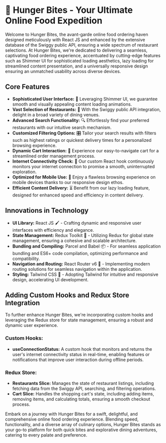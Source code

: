 # 🍔 Hunger Bites - Your Ultimate Online Food Expedition

Welcome to Hunger Bites, the avant-garde online food ordering haven designed meticulously with React JS and enhanced by the extensive database of the Swiggy public API, ensuring a wide spectrum of restaurant selections. At Hunger Bites, we're dedicated to delivering a seamless, captivating food ordering experience, accentuated by cutting-edge features such as Shimmer UI for sophisticated loading aesthetics, lazy loading for streamlined content presentation, and a universally responsive design ensuring an unmatched usability across diverse devices.

## Core Features

- **Sophisticated User Interface:** 🎨 Leveraging Shimmer UI, we guarantee smooth and visually appealing content loading animations.
- **Vast Selection of Restaurants:** 🍴 With the Swiggy public API integration, delight in a broad variety of dining venues.
- **Advanced Search Functionality:** 🔍 Effortlessly find your preferred restaurants with our intuitive search mechanism.
- **Customized Filtering Options:** 🎛️ Tailor your search results with filters such as highest ratings or quickest delivery times for a personalized browsing experience.
- **Dynamic Cart Interaction:** 🛒 Experience our easy-to-navigate cart for a streamlined order management process.
- **Internet Connectivity Check:** 🔌 Our custom React hook continuously monitors your internet connection to promise a smooth, uninterrupted exploration.
- **Optimized for Mobile Use:** 📱 Enjoy a flawless browsing experience on mobile devices thanks to our responsive design ethos.
- **Efficient Content Delivery:** ⏳ Benefit from our lazy loading feature, designed for enhanced speed and efficiency in content delivery.

## Innovations in Technology

- **UI Library:** React JS 🖌️ - Crafting dynamic and responsive user interfaces with efficiency and elegance.
- **State Management:** Redux Toolkit 🔧 - Utilizing Redux for global state management, ensuring a cohesive and scalable architecture.
- **Bundling and Compiling:** Parcel and Babel 📦 - For seamless application bundling and ES6+ code compilation, optimizing performance and compatibility.
- **Navigation and Routing:** React Router v6 🚦 - Implementing modern routing solutions for seamless navigation within the application.
- **Styling:** Tailwind CSS 💅 - Adopting Tailwind for intuitive and responsive design, accelerating UI development.

## Adding Custom Hooks and Redux Store Integration

To further enhance Hunger Bites, we're incorporating custom hooks and leveraging the Redux store for state management, ensuring a robust and dynamic user experience.

### Custom Hooks:

- **useConnectionStatus:** A custom hook that monitors and returns the user's internet connectivity status in real-time, enabling features or notifications that improve user interaction during offline periods.

### Redux Store:

- **Restaurants Slice:** Manages the state of restaurant listings, including fetching data from the Swiggy API, searching, and filtering operations.
- **Cart Slice:** Handles the shopping cart's state, including adding items, removing items, and calculating totals, ensuring a smooth checkout process.

Embark on a journey with Hunger Bites for a swift, delightful, and comprehensive online food ordering experience. Blending speed, functionality, and a diverse array of culinary options, Hunger Bites stands as your go-to platform for both quick bites and explorative dining adventures, catering to every palate and preference.

